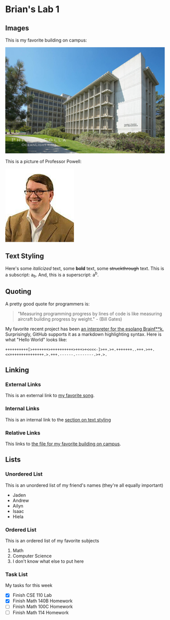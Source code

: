 # Brian's Lab 1
## Images
This is my favorite building on campus:

![The Applied Physics and Math Building at UC San Diego](images/apm.jpg)

This is a picture of Professor Powell:

![Professor Powell](images/powell.jpeg)
## Text Styling
Here's some *italicized* text, some **bold** text, some ~~struckthrough~~ text. 
This is a subscript: a<sub>b</sub>.
And, this is a superscript: a<sup>b</sup>.
## Quoting
A pretty good quote for programmers is:
> "Measuring programming progress by lines of code is like measuring aircraft building progress by weight." - (Bill Gates)

My favorite recent project has been [an interpreter for the esolang Brainf**k.](https://github.com/mrtonbrian/BrainSomethingInterpreter) Surprisingly, GitHub supports it as a markdown highlighting syntax. Here is what "Hello World" looks like:
```bf
++++++++++[>+++++++>++++++++++>+++>+<<<<-]>++.>+.+++++++..+++.>++.<<+++++++++++++++.>.+++.------.--------.>+.>.
```
## Linking
### External Links
This is an external link to [my favorite song](https://www.youtube.com/watch?v=dQw4w9WgXcQ).
### Internal Links
This is an internal link to the [section on text styling](#text-styling)
### Relative Links
This links to [the file for my favorite building on campus](images/apm.jpg).
## Lists
### Unordered List
This is an unordered list of my friend's names (they're all equally important)
- Jaden
- Andrew
- Ailyn
- Isaac
- Hiela

### Ordered List
This is an ordered list of my favorite subjects
  1. Math
  2. Computer Science
  3. I don't know what else to put here

### Task List
My tasks for this week
- [x] Finish CSE 110 Lab
- [x] Finish Math 140B Homework
- [ ] Finish Math 100C Homework
- [ ] Finish Math 114 Homework